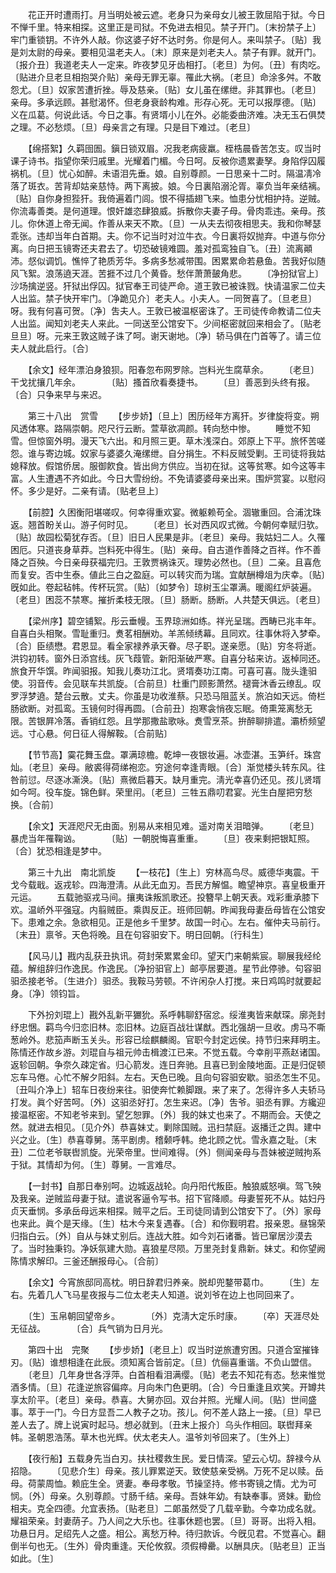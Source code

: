 <!-- { "loadSidebar": true } -->
　　花正开时遭雨打。月当明处被云遮。老身只为亲母女儿被王敦屈陷于狱。今日不惮千里。特来相探。这里正是司狱。不免进去相见。禁子开门。〔末扮禁子上〕牢门重锁钥。不许外人敲。你这婆子好不达时务。你是何人。来叫禁子。〔贴〕我是刘太尉的母亲。要相见温老夫人。〔末〕原来是刘老夫人。禁子有罪。就开门。〔报介丑〕我道老夫人一定来。昨夜梦见牙齿相打。〔老旦〕为何。〔丑〕有肉吃。〔贴进介旦老旦相抱哭介贴〕亲母无罪无辜。罹此大祸。〔老旦〕命涂多舛。不敢怨尤。〔旦〕奴家苦遭折挫。辱及慈亲。〔贴〕女儿虽在缧绁。非其罪也。〔老旦〕亲母。多承远顾。甚慰渴怀。但老身衰龄构难。形存心死。无可以报厚德。〔贴〕义在瓜葛。何说此话。今日之事。有贤壻小儿在外。必能委曲济难。决无玉石俱焚之理。不必愁烦。〔旦〕母亲言之有理。只是目下难过。〔老旦〕 

　　【绵搭絮】久羁囹圄。鎭日锁双眉。况我老病疲羸。桎梏晨昏苦怎支。叹当时课子诗书。指望你荣归戚里。光耀着门楣。今日呵。反被你遗累妻孥。身陷俘囚履祸机。〔旦〕忧心如醉。未语泪先垂。娘。自别尊颜。一日思亲十二时。隔温凊冷落了斑衣。苦背却姑亲慈恃。两下离披。娘。今日裏陷溺沦胥。辜负当年亲结褵。〔贴〕自你身担狴犴。我倚遍着门闾。恨不得插翅飞来。恤患分忧相护持。逆贼。你流毒善类。是何道理。恨奸雄恣肆狼威。拆散你夫妻子母。骨肉乖违。亲母。孩儿。你休道上帝无闻。作善从来天不欺。〔旦〕一从夫去彻夜相思夫。我和你琴瑟乖张。违却当年白首期。夫。你不记当时对泣牛衣。今日裏将奴抛弃。中道与你分离。向日把玉镜寄还夫君去了。切恐破镜难圆。羞对孤鸾独自飞。〔丑〕流离顚沛。惄似调饥。憔悴了艳质芳华。多病多愁减带围。困累累命若悬鱼。苦我好似随风飞絮。浪荡遶天涯。苦捱不过几个黄昏。愁伴萧萧皷角悲。 
　　〔净扮狱官上〕沙场擒逆竖。犴狱出俘囚。狱官奉王司徒严命。道王敦已被诛戮。快请温家二位夫人出监。禁子快开牢门。〔净跪见介〕老夫人。小夫人。一同贺喜了。〔旦老旦〕呀。我有何喜可贺。〔净〕吿夫人。王敦已被温枢密诛了。王司徒传命教请二位夫人出监。闻知刘老夫人来此。一同送至公馆安下。少间枢密就回来相会了。〔贴老旦旦〕呀。元来王敦这贼子诛了呵。谢天谢地。〔净〕轿马俱在门首等了。请三位夫人就此启行。〔合〕 

　　【余文】经年漂泊身狼狈。阳春忽布网罗除。岂料光生腐草余。 
　　〔老旦〕干戈扰攘几年余。　　　　〔贴〕搔首欣看奏捷书。 
　　〔旦〕善恶到头终有报。　　　　〔合〕只争来早与来迟。 

　　第三十八出　赏雪 
　　【步步娇】〔旦上〕困历经年方离犴。岁律旋将变。朔风透体寒。路隔崇朝。咫尺行云断。萱草欲凋颜。转向愁中惨。 
　　睡觉不知雪。但惊窗外明。漫天飞六出。和月照三更。草木浅深白。郊原上下平。旅怀苦嗟怨。谁与寄边城。奴家与婆婆久淹缧绁。自分捐生。不料反贼受剿。王司徒将我姑媳释放。假馆侨居。服御飮食。皆出尙方供应。当初在狱。这等贫寒。如今这等丰富。人生遭遇不齐如此。今日大雪纷纷。不免请婆婆母亲出来。围炉赏宴。以慰闷怀。多少是好。二亲有请。〔贴老旦上〕 

　　【前腔】久困衡阳堪嗟叹。何幸得重欢宴。微躯赖苟全。涸辙重回。合浦沈珠返。翘首盼关山。游子何时见。 
　　〔老旦〕长对西风叹式微。今朝何幸赋归欤。〔贴〕故园松菊犹存否。〔旦〕旧日人民果是非。〔老旦〕亲母。我姑妇二人。久罹困厄。只道丧身草莽。岂料死中得生。〔贴〕亲母。自古道作善降之百祥。作不善降之百殃。今日亲母获福完归。王敦贾祸诛灭。理势必然也。〔旦〕二亲。且喜危而复安。否中生泰。値此三白之盈庭。可以转灾而为瑞。宜献酬樽俎为庆幸。〔贴〕旣如此。卷起毡帏。传杯玩赏。〔贴〕〔如梦令〕琼树玉尘罩满。暖阁红炉装遍。〔老旦〕困蕊不禁寒。摧折柔枝无限。〔旦〕肠断。肠断。人共楚天俱远。〔老旦〕 

　　【梁州序】碧空铺絮。彤云垂幔。玉界琼洲如练。祥光呈瑞。西畴已兆丰年。自喜白头相聚。雪耻重归。煑茗相酬劝。羊羔倾绣幕。且同欢。往事休将入梦牵。〔合〕臣绩懋。君恩显。看全家禄养承天眷。尽子职。遂亲愿。〔贴〕穷冬将逝。洪钧初转。窗外日添宫线。灰飞葭管。新阳渐破严寒。自喜分毡来访。返棹同还。旅食开华馔。昨闻驲报。知我儿奏功江北。贤壻奏功江南。可喜可喜。陇头逢驲使。羽音传。会见联车共凯旋。〔合前旦〕杜重门顾影萧然。褪膏沐香云缭乱。叹罗浮梦遶。楚台云散。丈夫。你虽是功收淮蔡。只恐马阻蓝关。旅泊如天远。倚栏肠欲断。对孤鸾。玉镜何时得再圆。〔合前丑〕抱寒衾悄夜忘眠。倚熏笼离愁无限。苦银屛冷落。香销红怨。且学那撒盐歌咏。煑雪烹茶。拚醉聊排遣。灞桥频望远。寸心悬。何日征人得解鞍。〔合前贴〕 

　　【节节高】霙花舞玉盘。罩满琼檐。乾坤一夜银妆遍。冰壶湛。玉笋纤。珠宫灿。〔老旦〕亲母。敝裘得荷绨袍恋。穷途何幸逢靑眼。〔合〕渐觉楼头转东风。往咎前愆。尽逐冰澌涣。〔贴〕熹微启暮天。缺月重完。淸光幸喜仍还见。孩儿贤壻如今呵。役车旋。锦色鲜。荣里闬。〔老旦〕三牲五鼎叨君宴。光生白屋把穷愁换。〔合前〕 

　　【余文】天涯咫尺无由面。别易从来相见难。遥对南关泪暗弹。 
　　〔老旦〕暴虎当年罹鞠讻。　　　　〔贴〕一朝脱悔喜重重。 
　　〔旦〕夜来剩把银缸照。　　　　〔合〕犹恐相逢是梦中。 

　　第三十九出　南北凯旋 
　　【一枝花】〔生上〕穷林高鸟尽。威德华夷震。干戈今载戢。返戎轸。四海澄淸。从此无血刃。吾民方解愠。瞻望神京。喜皇极重开元运。 
　　五载驰驱戎马间。攘夷诛叛凯歌还。投簪早上朝天表。戏彩重承膝下欢。温峤外平强寇。内翦贼臣。乘舆反正。班师回朝。昨闻我母妻岳母皆在公馆安下。患难之余。急欲相见。正是他乡千里梦。故国一时心。左右。催仲夫马前行。〔末丑〕禀爷。天色将晚。且在句容驲安下。明日回朝。〔行科生〕 

　　【风马儿】戡内乱获丑执讯。荷封荣累累金印。望天门来朝紫宸。聊展我经纶蕴。解组辞归作逸民。作逸民。〔净扮驲官上〕邮亭居要道。星节此停骖。句容驲驲丞接老爷。〔生进介〕驲丞。我鞍马劳顿。不许闲杂人打搅。来日鸡鸣时就要起身。〔净〕领钧旨。 

　　下外扮刘琨上〕戡外乱新平玁狁。系呼韩聊舒宿忿。绥淮夷皆来献琛。廓尧封纾忠悃。羁鸟今归恋旧林。恋旧林。边庭百战壮谋猷。西北强胡一旦收。虏马不嘶葱岭外。悲笳声断玉关头。形容已绘麒麟阁。官职今封定远侯。持节归来拜明主。陈情还作故乡游。刘琨自与祖元帅击楫渡江已来。不觉五载。今幸削平燕赵诸国。返轸回朝。争奈久疎定省。归心箭发。连日奔驰。且喜已到金陵地面。正是归促顿忘车马倦。心忙不解夕阳斜。左右。天色已晚。且向句容驲安歇。驲丞怎生不见。〔丑叫介净上〕轺车日夜纷来往。驲使奔忙赖脚跟。来了来了。怎得许多人夫轿马打发。眞个好苦呵。〔外〕这驲丞好打。怎生来迟。〔净〕吿爷。驲丞有罪。方纔迎接温枢密。不知老爷来到。望乞恕罪。〔外〕我的妹丈也来了。不期而会。天使之然。就进去相见。〔见介外〕恭喜妹丈。剿除国贼。迅扫禁庭。返播迁之舆。建中兴之业。〔生〕恭喜尊舅。荡平剧虏。稽颡呼韩。绝北顾之忧。雪永嘉之耻。〔末丑〕二位老爷联辔凯旋。光荣帝里。世间难得。〔外〕侧闻亲母与吾妹被逆贼拘系于狱。其情却为何。〔生〕尊舅。一言难尽。 

　　【一封书】自那日奉别呵。边城返战轮。向丹阳代叛臣。触狼威怒嗔。驾飞殃及我亲。逆贼监母妻于狱。遣说客逼令写书。招下官降顺。母妻誓死不从。姑妇丹贞天垂悯。多承岳母远来相探。贼平之后。王司徒同请到公馆安下了。〔外〕家母也来此。眞个是天缘。〔生〕枯木今来复遇春。〔合〕和你觐明君。报亲恩。昼锦荣归指白云。〔外〕自从与妹丈别后。连战大胜。如今刘石诸番。皆已窜居沙漠去了。当时独秉钧。净妖氛建大勋。喜狼星尽陨。万里尧封复鼎新。妹丈。和你望阙陈情求解印。三釜还酬报母心。〔合前〕 

　　【余文】今宵旅邸同高枕。明日辞君归养亲。脱却兜鍪带葛巾。 
　　〔生〕左右。先着几人飞马星夜报与二位太老夫人知道。说刘爷在边上也同回来了。 

　　〔生〕玉帛朝回望帝乡。　　　　〔外〕克淸大定乐时康。 
　　〔卒〕天涯尽处无征战。　　　　〔合〕兵气销为日月光。 

　　第四十出　完聚 
　　【步步娇】〔老旦上〕叹当时逆旅遭穷困。只道合室摧锋刃。〔贴〕谁想相逢在此辰。须知离合皆前定。〔旦〕伉俪喜重谐。不负山盟信。 
　　〔老旦〕几年身世各浮萍。白首相看泪满缨。〔贴〕老去不知花有态。愁来惟觉酒多情。〔旦〕花逢逆旅容偏瘁。月向朱门色更明。〔合〕今日重逢且欢笑。开罇共享太阶平。〔老旦〕亲母。恭喜。大舅亦回。双台并照。光耀人间。〔贴〕世间盛事。萃于一门。今日方显吾二人教子之功。孩儿。何不差人路上一接。〔旦〕早已差人去了。牌上说寅时起马。想必就到。〔丑末上报介〕乌头作相回。联辔拜亲帏。圣朝恩浩荡。草木也光辉。伏太老夫人。温爷刘爷回来了。〔生外上〕 

　　【夜行船】五载身先当白刃。扶社稷救生民。爱日情深。望云心切。辞禄今从招隐。 
　　〔见悲介生〕母亲。孩儿罪累逆天。致使慈亲受祸。万死不足以赎。岳母。荷蒙周恤。赖庇生全。贤妻。奉母孝敬。节操坚持。修书寄镜之情。尤为可悯。〔外〕母亲。久别尊颜。寸肠千结。亲母。吾妹年幼。有缺奉事。贤妹。勤俭相夫。克全四德。允宜表扬。〔贴老旦〕二郞虽然受了几载辛勤。今幸功成名就。耀祖荣亲。封妻荫子。乃人间之大乐也。往事休题也罢。〔旦〕哥哥。出将入相。功悬日月。足绍先人之盛。相公。离愁万种。待归款诉。今旣见君。不觉喜心。翻倒半句也无。〔生外〕骨肉重逢。天伦攸叙。须假樽罍。以酬具庆。〔贴老旦〕正当如此。〔生〕 

